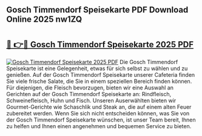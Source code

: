 ## Gosch Timmendorf Speisekarte PDF Download Online 2025 nw1ZQ

# <h2><a href="http://gccl59.nevu.top/?p=Gosch+Timmendorf+Speisekarte">🔗 👉🔴 Gosch Timmendorf Speisekarte 2025 PDF</a></h2>

[![Gosch Timmendorf Speisekarte 2025 PDF](https://i.imgur.com/dBaPXMq.png)](http://gccl59.nevu.top/?p=Gosch+Timmendorf+Speisekarte)
Die Gosch Timmendorf Speisekarte ist eine Gelegenheit, etwas für sich selbst zu wählen und zu genießen. Auf der Gosch Timmendorf Speisekarte unserer Cafeteria finden Sie viele frische Salate, die Sie in einem speziellen Bereich finden können. Für diejenigen, die Fleisch bevorzugen, bieten wir eine Auswahl an Gerichten auf der Gosch Timmendorf Speisekarte an: Rindfleisch, Schweinefleisch, Huhn und Fisch. Unseren Auserwählten bieten wir Gourmet-Gerichte wie Schaschlik und Steak an, die auf einem alten Feuer zubereitet werden. Wenn Sie sich nicht entscheiden können, was Sie von der Gosch Timmendorf Speisekarte wünschen, ist unser Team bereit, Ihnen zu helfen und Ihnen einen angenehmen und bequemen Service zu bieten.
